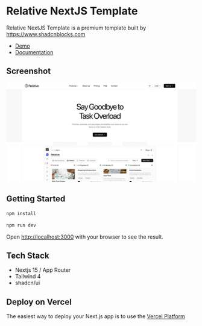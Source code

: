 # Relative NextJS Template

Relative NextJS Template is a premium template built by https://www.shadcnblocks.com

- [Demo](https://relative-nextjs-template.vercel.app/)
- [Documentation](https://docs.shadcnblocks.com/templates/getting-started)

## Screenshot

![Relative NextJS Template screenshot](./public/og-image.jpg)

## Getting Started

```bash
npm install
```

```bash
npm run dev
```

Open [http://localhost:3000](http://localhost:3000) with your browser to see the result.

## Tech Stack

- Nextjs 15 / App Router
- Tailwind 4
- shadcn/ui

## Deploy on Vercel

The easiest way to deploy your Next.js app is to use the [Vercel Platform](https://vercel.com)
